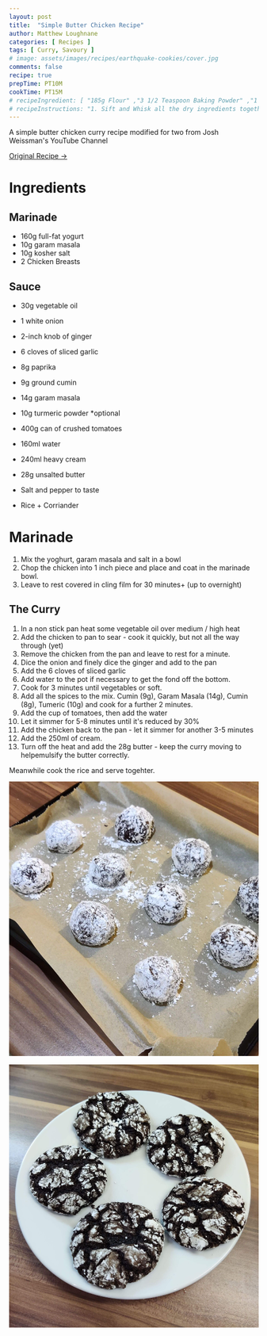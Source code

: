 ```yaml
---
layout: post
title:  "Simple Butter Chicken Recipe"
author: Matthew Loughnane
categories: [ Recipes ]
tags: [ Curry, Savoury ]
# image: assets/images/recipes/earthquake-cookies/cover.jpg
comments: false
recipe: true
prepTime: PT10M
cookTime: PT15M
# recipeIngredient: [ "185g Flour" ,"3 1/2 Teaspoon Baking Powder" ,"1 Teaspoon Salt" ,"1 Tablespoon Granulated Sugar" ,"306ml Milk" ,"1 Egg" ,"42.4g Butter Melter" ]
# recipeInstructions: "1. Sift and Whisk all the dry ingredients together. 2. Add all the wet ingredients to a well in the middle of the bowl."
---
```


A simple butter chicken curry recipe modified for two from Josh Weissman's YouTube Channel

<a target="_blank" href="https://www.youtube.com/watch?v=hDjK5C2aoSs" class="btn badge-primary">Original Recipe &rarr;</a>

# Ingredients

## Marinade
-	160g full-fat yogurt
-	10g garam masala
-	10g kosher salt
-	2 Chicken Breasts

## Sauce
-	30g vegetable oil
-	1 white onion
-	2-inch knob of ginger
-	6 cloves of sliced garlic
-	8g paprika
-	9g ground cumin
-	14g garam masala
-	10g turmeric powder *optional
-	400g can of crushed tomatoes
-	160ml water
-	240ml heavy cream
-	28g unsalted butter

-	Salt and pepper to taste 
-	Rice + Corriander

# Marinade
1. Mix the yoghurt, garam masala and salt in a bowl
2. Chop the chicken into 1 inch piece and place and coat in the marinade bowl.
3. Leave to rest covered in cling film for 30 minutes+ (up to overnight)

## The Curry
1. In a non stick pan heat some vegetable oil over medium / high heat
2. Add the chicken to pan to sear - cook it quickly, but not all the way through (yet)
3. Remove the chicken from the pan and leave to rest for a minute.
4. Dice the onion and finely dice the ginger and add to the pan
5. Add the 6 cloves of sliced garlic
6. Add water to the pot if necessary to get the fond off the bottom.
7. Cook for 3 minutes until vegetables or soft.
8. Add all the spices to the mix. Cumin (9g), Garam Masala (14g), Cumin (8g), Tumeric (10g) and cook for a further 2 minutes.
9. Add the cup of tomatoes, then add the water
10. Let it simmer for 5-8 minutes until it's reduced by 30%
11. Add the chicken back to the pan - let it simmer for another 3-5 minutes
12. Add the 250ml of cream.
13. Turn off the heat and add the 28g butter - keep the curry moving to helpemulsify the butter correctly.

Meanwhile cook the rice and serve togehter.


![The cookies before going into the oven](/assets/images/recipes/earthquake-cookies/prep.jpg)

<div class="wider-image">
    <img class="featured-image lazyimg" src="/assets/images/recipes/earthquake-cookies/main.jpg" alt="">
</div>
